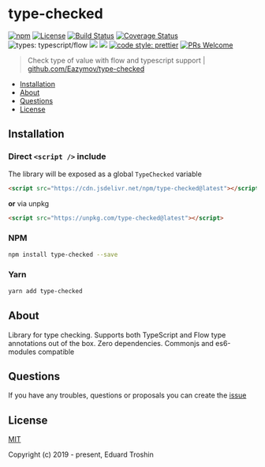 # type-checked

[![npm](https://img.shields.io/npm/v/type-checked.svg)](https://www.npmjs.com/package/type-checked)
[![License](https://img.shields.io/npm/l/type-checked.svg)](https://www.npmjs.com/package/type-checked)
[![Build Status](https://travis-ci.com/Eazymov/type-checked.svg?token=cubsy7eyayTb2Cz11oKi&branch=master)](https://travis-ci.com/Eazymov/type-checked)
[![Coverage Status](https://coveralls.io/repos/github/Eazymov/type-checked/badge.svg?branch=master)](https://coveralls.io/github/Eazymov/type-checked?branch=master)
![types: typescript/flow](https://img.shields.io/badge/types-typescript%2Fflow-blue.svg)
![](https://img.shields.io/bundlephobia/min/type-checked.svg?style=flat)
![](https://img.shields.io/bundlephobia/minzip/type-checked.svg?style=flat)
[![code style: prettier](https://img.shields.io/badge/code_style-prettier-ff69b4.svg)](https://github.com/prettier/prettier)
[![PRs Welcome](https://img.shields.io/badge/PRs-welcome-brightgreen.svg)](https://github.com/Eazymov/type-checked/pulls)

> Check type of value with flow and typescript support | [github.com/Eazymov/type-checked](https://github.com/Eazymov/type-checked#readme)

- [Installation](#installation)
- [About](#about)
- [Questions](#questions)
- [License](#license)

## Installation

### Direct `<script />` include

The library will be exposed as a global `TypeChecked` variable

```html
<script src="https://cdn.jsdelivr.net/npm/type-checked@latest"></script>
```

**or** via unpkg

```html
<script src="https://unpkg.com/type-checked@latest"></script>
```

### NPM

```bash
npm install type-checked --save
```

### Yarn

```bash
yarn add type-checked
```

## About

Library for type checking. Supports both TypeScript and Flow type annotations out of the box. Zero dependencies. Commonjs and es6-modules compatible

## Questions

If you have any troubles, questions or proposals you can create the [issue](https://github.com/Eazymov/type-checked/issues)

## License

[MIT](http://opensource.org/licenses/MIT)

Copyright (c) 2019 - present, Eduard Troshin
